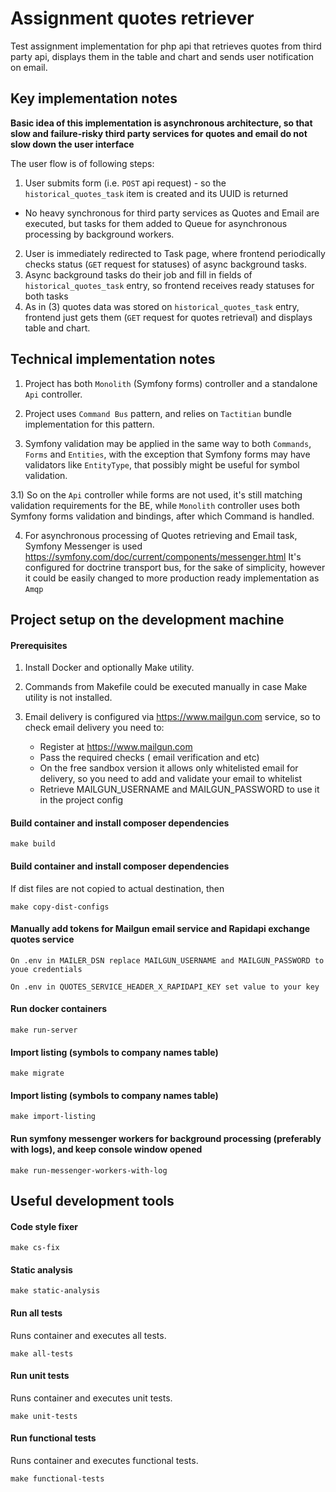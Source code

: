 # Assignment quotes retriever

Test assignment implementation for php api that retrieves quotes from third party api,
displays them in the table and chart and sends user notification on email.

## Key implementation notes

**Basic idea of this implementation is asynchronous architecture,
so that slow and failure-risky third party services for quotes and email
do not slow down the user interface**

The user flow is of following steps:

1) User submits form (i.e. `POST` api request) - so the `historical_quotes_task` item is created and its UUID is returned
 - No heavy synchronous for third party services as Quotes and Email are executed,
  but tasks for them added to Queue for asynchronous processing by background workers.
2) User is immediately redirected to Task page, where frontend periodically checks status (`GET` request for statuses)
 of async background tasks.
3) Async background tasks do their job and fill in fields of `historical_quotes_task` entry,
 so frontend receives ready statuses for both tasks
4) As in (3) quotes data was stored on `historical_quotes_task` entry,
 frontend just gets them (`GET` request for quotes retrieval) and displays table and chart.
 
## Technical implementation notes

1) Project has both `Monolith` (Symfony forms) controller and a standalone `Api` controller.

2) Project uses `Command Bus` pattern, and relies on `Tactitian` bundle implementation for this pattern.

3) Symfony validation may be applied in the same way to both `Commands`, `Forms` and `Entities`,
 with the exception that Symfony forms may have validators like `EntityType`, 
 that possibly might be useful for symbol validation.

3.1) So on the `Api` controller while forms are not used, it's still matching validation requirements for the BE,
 while `Monolith` controller uses both Symfony forms validation and bindings, after which Command is handled.

4) For asynchronous processing of Quotes retrieving and Email task, Symfony Messenger is used https://symfony.com/doc/current/components/messenger.html
It's configured for doctrine transport bus, for the sake of simplicity, however it could be easily changed to more production ready implementation as `Amqp` 
 
## Project setup on the development machine

#### Prerequisites
1) Install Docker and optionally Make utility.
 
2) Commands from Makefile could be executed manually in case Make utility is not installed.

3) Email delivery is configured via https://www.mailgun.com service, so to check email delivery you need to:
     - Register at https://www.mailgun.com
     - Pass the required checks ( email verification and etc)
     - On the free sandbox version it allows only whitelisted email for delivery, so you need to add and validate your email to whitelist
     - Retrieve MAILGUN_USERNAME and MAILGUN_PASSWORD to use it in the project config

#### Build container and install composer dependencies

    make build

#### Build container and install composer dependencies

If dist files are not copied to actual destination, then
    
    make copy-dist-configs
        
#### Manually add tokens for Mailgun email service and Rapidapi exchange quotes service

    On .env in MAILER_DSN replace MAILGUN_USERNAME and MAILGUN_PASSWORD to youe credentials
    
    On .env in QUOTES_SERVICE_HEADER_X_RAPIDAPI_KEY set value to your key
    
#### Run docker containers

    make run-server

#### Import listing (symbols to company names table)

    make migrate

#### Import listing (symbols to company names table)

    make import-listing

#### Run symfony messenger workers for background processing (preferably with logs), and keep console window opened

    make run-messenger-workers-with-log
    
## Useful development tools

#### Code style fixer 

    make cs-fix
    
#### Static analysis 

    make static-analysis
    
#### Run all tests

Runs container and executes all tests.

    make all-tests
    
#### Run unit tests

Runs container and executes unit tests.

    make unit-tests

#### Run functional tests

Runs container and executes functional tests.

    make functional-tests